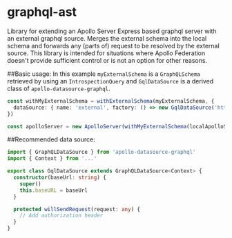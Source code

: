 # graphql-ast

Library for extending an Apollo Server Express based graphql server with an external graphql source.
Merges the external schema into the local schema and forwards any (parts of) request to be resolved by the external source.
This library is intended for situations where Apollo Federation doesn't provide sufficient control or is not an option for other reasons.

##Basic usage:
In this example `myExternalSchema` is a `GraphQLSchema` retrieved by using an `IntrospectionQuery` and `GqlDataSource` is a derived class of `apollo-datasource-graphql`.

```typescript
const withMyExternalSchema = withExternalSchema(myExternalSchema, {
  dataSource: { name: 'external', factory: () => new GqlDataSource('https://myExternal.com/graphql') },
})

const apolloServer = new ApolloServer(withMyExternalSchema(localApolloServerConfig))
```

##Recommended data source:

```typescript
import { GraphQLDataSource } from 'apollo-datasource-graphql'
import { Context } from '...'

export class GqlDataSource extends GraphQLDataSource<Context> {
  constructor(baseUrl: string) {
    super()
    this.baseURL = baseUrl
  }

  protected willSendRequest(request: any) {
    // Add authorization header
  }
}
```
